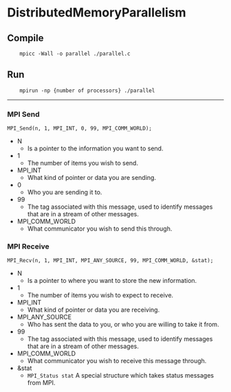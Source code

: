 # DistributedMemoryParallelism

## Compile

        mpicc -Wall -o parallel ./parallel.c

## Run

        mpirun -np {number of processors} ./parallel

-----

### MPI Send

``` MPI_Send(n, 1, MPI_INT, 0, 99, MPI_COMM_WORLD); ```

* N
  * Is a pointer to the information you want to send.
* 1
  * The number of items you wish to send.
* MPI_INT
  * What kind of pointer or data you are sending.
* 0
  * Who you are sending it to.
* 99
  * The tag associated with this message, used to identify messages that are in a stream of other messages.
* MPI_COMM_WORLD
  * What communicator you wish to send this through.

### MPI Receive

``` MPI_Recv(n, 1, MPI_INT, MPI_ANY_SOURCE, 99, MPI_COMM_WORLD, &stat); ```

* N
  * Is a pointer to where you want to store the new information.
* 1
  * The number of items you wish to expect to receive.
* MPI_INT
  * What kind of pointer or data you are receiving.
* MPI_ANY_SOURCE
  * Who has sent the data to you, or who you are willing to take it from.
* 99
  * The tag associated with this message, used to identify messages that are in a stream of other messages.
* MPI_COMM_WORLD
  * What communicator you wish to receive this message through.
* &stat
  * ``` MPI_Status stat ``` A special structure which takes status messages from MPI.